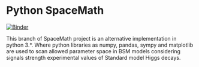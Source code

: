 # Python SpaceMath

[![Binder](https://mybinder.org/badge_logo.svg)](https://mybinder.org/v2/gh/spacemathproject/SpaceMath/tree/MoyPython/SpaceMath/binder/MoyPython)

This branch of SpaceMath project is an alternative implementation in python 3.*. Where python libraries as numpy, pandas, sympy and matplotlib are used to scan allowed parameter space in BSM models considering signals strength experimental values of Standard model Higgs decays.





















